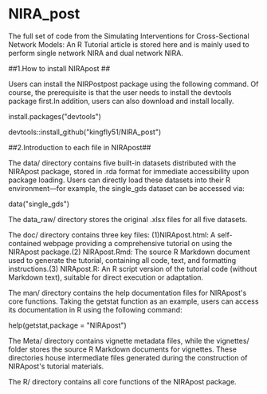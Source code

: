 # NIRA_post
The full set of code from the Simulating Interventions for Cross-Sectional Network Models: An R Tutorial article is stored here and is mainly used to perform single network NIRA and dual network NIRA.

##1.How to install NIRApost ##

Users can install the NIRPostpost package using the following command. Of course, the prerequisite is that the user needs to install the devtools package first.In addition, users can also download and install locally.

install.packages("devtools")

devtools::install_github("kingfly51/NIRA_post")




##2.Introduction to each file in NIRApost##

The data/ directory contains five built-in datasets distributed with the NIRApost package, stored in .rda format for immediate accessibility upon package loading. Users can directly load these datasets into their R environment—for example, the single_gds dataset can be accessed via:

data("single_gds")


The data_raw/ directory stores the original .xlsx files for all five datasets.


The doc/ directory contains three key files: (1)NIRApost.html: A self-contained webpage providing a comprehensive tutorial on using the NIRApost package.(2) NIRApost.Rmd: The source R Markdown document used to generate the tutorial, containing all code, text, and formatting instructions.(3) NIRApost.R: An R script version of the tutorial code (without Markdown text), suitable for direct execution or adaptation.


The man/ directory contains the help documentation files for NIRApost's core functions. Taking the getstat function as an example, users can access its documentation in R using the following command:

help(getstat,package = "NIRApost")


The Meta/ directory contains vignette metadata files, while the vignettes/ folder stores the source R Markdown documents for vignettes. These directories house intermediate files generated during the construction of NIRApost's tutorial materials.


The R/ directory contains all core functions of the NIRApost package.

